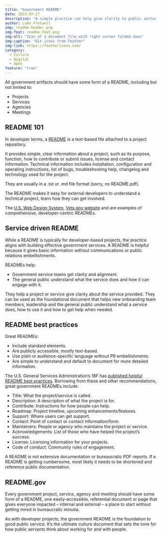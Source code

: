 ```yaml
---
title: "Government README"
date: 2023-07-27
description: "A simple practice can help give clarity to public sector projects and services, and how those impacted can engage with them."
author: Luke Fretwell
img: readme-header.png
img-feat: readme-feat.png
img-alt: "Icon of a document file with right corner folded down"
img-caption: "Git icons from Feather"
img-link: https://feathericons.com/
category:
  - Culture
  - Digital
  - Open
feature: "true"
---
```


All government artifacts should have some form of a README, including but not limited to:

* Projects
* Services
* Agencies
* Meetings

## README 101

In developer terms, a [README](https://en.wikipedia.org/wiki/README) is a text-based file attached to a project repository.

It provides simple, clear information about a project, such as its purpose, function, how to contribute or submit issues, license and contact information. Technical information includes installation, configuration and operating instructions, list of bugs, troubleshooting help, changelog and technology used for the project.

They are usually in a .txt or .md file format (sorry, no README.pdf).

The README makes it easy for external developers to understand a technical project, learn how they can get involved.

The [U.S. Web Design System](https://github.com/uswds/uswds#readme), [Vets.gov website](https://github.com/department-of-veterans-affairs/vets-website#readme) and are examples of comprehensive, developer-centric READMEs.

## Service driven README

While a README is typically for developer-based projects, the practice aligns with building effective government services. A README is helpful because it gives basic information without communications or public relations embellishments.

READMEs help:

* Government service teams get clarity and alignment.
* The general public understand what the service does and how it can engage with it.

They help a project or service give clarity about the service provided. They can be used as the foundational document that helps new onboarding team members, leadership and the general public understand what a service does, how to use it and how to get help when needed.

## README best practices

Great READMEs:

* Include standard elements.
* Are publicly accessible, mostly text-based.
* Use plain or audience-specific language without PR embellishments.
* Are simple to understand and default to document for more detailed information.

The U.S. General Services Administration’s 18F has [published helpful README best practices](https://github.com/18F/open-source-guide/blob/18f-pages/pages/making-readmes-readable.md). Borrowing from these and other recommendations, great government READMEs include:

* Title: What the project/service is called.
* Description: A description of what the project is for.
* Contribute: Instructions for how people can help.
* Roadmap: Project timeline, upcoming enhancements/features.
* Support: Where users can get support.
* Contact: Point of contact or contact information/form.
* Maintainers: People or agency who maintains the project or service.
* Acknowledgements: List of those who have helped the project’s success.
* License: Licensing information for your projects.
* Code of conduct: Community rules of engagement.

A README is not extensive documentation or bureaucratic PDF reports. If a README is getting cumbersome, most likely it needs to be shortened and reference public documentation.

## README.gov

Every government project, service, agency and meeting should have some form of a README, one easily-accessible, referential document or page that gives everyone impacted – internal and external – a place to start without getting mired in bureaucratic minutia.

As with developer projects, the government README is the foundation to good public service. It’s the ultimate culture document that sets the tone for how public servants think about working for and with people.